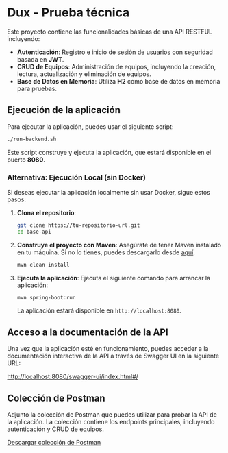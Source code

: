 
# Dux - Prueba técnica

Este proyecto contiene las funcionalidades básicas de una API RESTFUL incluyendo:

- **Autenticación**: Registro e inicio de sesión de usuarios con seguridad basada en **JWT**.
- **CRUD de Equipos**: Administración de equipos, incluyendo la creación, lectura, actualización y eliminación de equipos.
- **Base de Datos en Memoria**: Utiliza **H2** como base de datos en memoria para pruebas.

## Ejecución de la aplicación

Para ejecutar la aplicación, puedes usar el siguiente script:

```bash
./run-backend.sh
```
Este script construye y ejecuta la aplicación, que estará disponible en el puerto **8080**.

### Alternativa: Ejecución Local (sin Docker)

Si deseas ejecutar la aplicación localmente sin usar Docker, sigue estos pasos:

1. **Clona el repositorio**:
   ```bash
   git clone https://tu-repositorio-url.git
   cd base-api
   ```

2. **Construye el proyecto con Maven**:
   Asegúrate de tener Maven instalado en tu máquina. Si no lo tienes, puedes descargarlo desde [aquí](https://maven.apache.org/download.cgi).

   ```bash
   mvn clean install
   ```

3. **Ejecuta la aplicación**:
   Ejecuta el siguiente comando para arrancar la aplicación:

   ```bash
   mvn spring-boot:run
   ```

   La aplicación estará disponible en `http://localhost:8080`.



## Acceso a la documentación de la API

Una vez que la aplicación esté en funcionamiento, puedes acceder a la documentación interactiva de la API a través de Swagger UI en la siguiente URL:

[http://localhost:8080/swagger-ui/index.html#/](http://localhost:8080/swagger-ui/index.html#/)

## Colección de Postman

Adjunto la colección de Postman que puedes utilizar para probar la API de la aplicación. La colección contiene los endpoints principales, incluyendo autenticación y CRUD de equipos.

[Descargar colección de Postman](https://github.com/pablo-gorgoglione/test-api/blob/aa368adeb6de98a2d8306b2ed681c85ab14f4240/dux-challenge.postman_collection.json)
